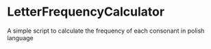 # LetterFrequencyCalculator

A simple script to calculate the frequency of each consonant in polish language
